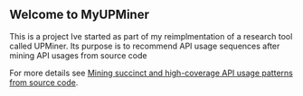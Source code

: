 ## Welcome to MyUPMiner
This is a project Ive started as part of my reimplmentation of a research tool called UPMiner. Its purpose is to recommend API usage sequences after mining API usages from source code


For more details see [Mining succinct and high-coverage API usage patterns from source code](https://dl.acm.org/citation.cfm?id=2487146).
